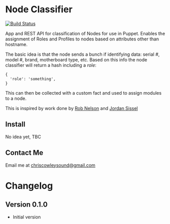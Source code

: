 # Node Classifier

[![Build Status](https://travis-ci.org/chriscowley/nodeclassifier.svg?branch=develop)](https://travis-ci.org/chriscowley/nodeclassifier)

App and REST API for classification of Nodes for use in Puppet. Enables the
assignment of Roles and Profiles to nodes based on attributes other than
hostname.

The basic idea is that the node sends a bunch if identifying data: serial #,
model #, brand, motherboard type, etc. Based on this info the node classifier
will return a hash including a _role_:

```
{
  'role': 'something',
}
```

This can then be collected with a custom fact and used to assign modules to
a node.

This is inspired by work done by [Rob Nelson](http://rnelson0.com/2014/07/14/intro-to-roles-and-profiles-with-puppet-and-hiera/) and [Jordan Sissel](https://github.com/jordansissel/puppet-examples/tree/master/nodeless-puppet)

## Install

No idea yet, TBC

## Contact Me

Email me at [chriscowleysound@gmail.com](mailto:chriscowleysound@gmail.com)

# Changelog

## Version 0.1.0

* Initial version
